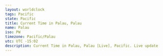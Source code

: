 ```yaml
---
layout: worldclock
tags: Pacific
state: Pacific
title: Current Time in Palau, Palau
name: Palau
iso: PW
timezone: Pacific/Palau
utc: UTC -15:02
description: Current Time in Palau, Palau [Live], Pacific. Live update now time in Palau, timezone Pacific/Palau, UTC -15:02, Country ISO code & Current Local Time.
---
```


